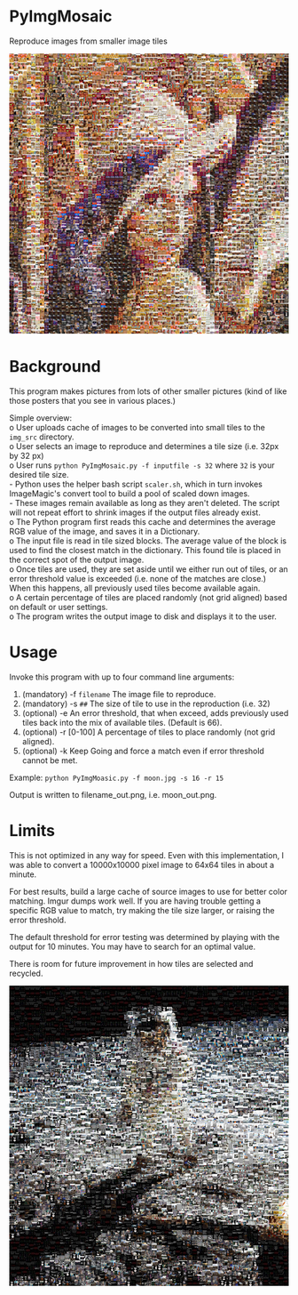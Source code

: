 # PyImgMosaic

Reproduce images from smaller image tiles

![PyImgMosaic output](Lenna_out.png "Example output of Lenna test image from Dank Meme image macros.")

# Background

This program makes pictures from lots of other smaller pictures (kind of like those posters that you see in various places.)

Simple overview:  
 o User uploads cache of images to be converted into small tiles to the `img_src` directory.  
 o User selects an image to reproduce and determines a tile size (i.e. 32px by 32 px)  
 o User runs `python PyImgMosaic.py -f inputfile -s 32` where `32` is your desired tile size.  
    - Python uses the helper bash script `scaler.sh`, which in turn invokes ImageMagic's convert tool to build a pool of scaled down images.  
    -  These images remain available as long as they aren't deleted.  The script will not repeat effort to shrink images if the output files already exist.  
 o The Python program first reads this cache and determines the average RGB value of the image, and saves it in a Dictionary.  
 o The input file is read in tile sized blocks.  The average value of the block is used to find the closest match in the dictionary.  This found tile is placed in the correct spot of the output image.  
 o Once tiles are used, they are set aside until we either run out of tiles, or an error threshold value is exceeded (i.e. none of the matches are close.)  When this happens, all previously used tiles become available again.  
 o A certain percentage of tiles are placed randomly (not grid aligned) based on default or user settings.  
 o The program writes the output image to disk and displays it to the user.  

# Usage

Invoke this program with up to four command line arguments:  
1. (mandatory) -f `filename` The image file to reproduce.
2. (mandatory) -s `##` The size of tile to use in the reproduction (i.e. 32)
3. (optional) -e An error threshold, that when exceed, adds previously used tiles back into the mix of available tiles. (Default is 66).
4. (optional) -r [0-100] A percentage of tiles to place randomly (not grid aligned).
5. (optional) -k Keep Going and force a match even if error threshold cannot be met.

Example: `python PyImgMoasic.py -f moon.jpg -s 16 -r 15`  

Output is written to filename_out.png, i.e. moon_out.png.  

# Limits

This is not optimized in any way for speed.  Even with this implementation, I was able to convert a 10000x10000 pixel image to 64x64 tiles in about a minute.  

For best results, build a large cache of source images to use for better color matching.  Imgur dumps work well.  If you are having trouble getting a specific RGB value to match, try making the tile size larger, or raising the error threshold.

The default threshold for error testing was determined by playing with the output for 10 minutes.  You may have to search for an optimal value.  

There is room for future improvement in how tiles are selected and recycled.

![PyImgMosaic output](moon_out.png "Example output image.")


